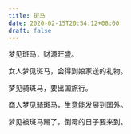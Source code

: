 ```yaml
---
title: 斑马
date: 2020-02-15T20:54:12+08:00
draft: false
---
```


梦见斑马，财源旺盛。<br>


女人梦见斑马，会得到娘家送的礼物。<br>


梦见骑斑马，要出国旅行。<br>


商人梦见骑斑马，生意能发展到国外。<br>


梦见被斑马踢了，倒霉的日子要来到。<br>
